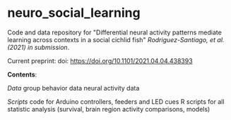 # neuro_social_learning

Code and data repository for "Differential neural activity patterns mediate learning across contexts in a social cichlid fish" _Rodriguez-Santiago, et al. (2021) in submission_.

Current preprint: doi: https://doi.org/10.1101/2021.04.04.438393


**Contents**:

  _Data_
    group behavior data
    neural activity data

  _Scripts_
    code for Arduino controllers, feeders and LED cues
    R scripts for all statistic analysis (survival, brain region activity comparisons, models)
    
